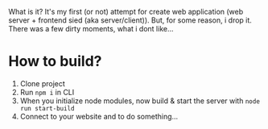 What is it?
It's my first (or not) attempt for create web application (web server + frontend sied (aka server/client)). 
But, for some reason, i drop it. There was a few dirty moments, what i dont like...

# How to build?
1. Clone project
2. Run `npm i` in CLI
3. When you initialize node modules, now build & start the server with `node run start-build` 
4. Connect to your website and to do something...
